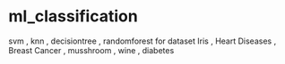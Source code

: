 # ml_classification
svm , knn , decisiontree , randomforest for dataset Iris , Heart Diseases , Breast Cancer , musshroom , wine , diabetes
